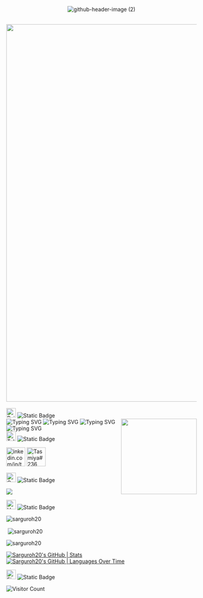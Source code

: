 <div align="center"> 
  
![github-header-image (2)](https://github.com/Sarguroh20/Sarguroh20/assets/116432233/feb2a1ef-5476-47a6-b9a1-2e75298e7f02)

</div>
<br>

<div align="center"> 
  <img src="https://github.com/Anmol-Baranwal/Cool-GIFs-For-GitHub/assets/74038190/7d484dc9-68a9-4ee6-a767-aea59035c12d" width="1000"> 
</div>
<br>

<div alt="left">
  <img src="https://raw.githubusercontent.com/Tarikul-Islam-Anik/Animated-Fluent-Emojis/master/Emojis/Travel%20and%20places/Rainbow.png" alt="Rainbow" width="25" height="25" />
  <img alt="Static Badge" src="https://img.shields.io/badge/About_me-155263">
</div>

<img align="right" src="https://user-images.githubusercontent.com/74038190/219925452-a3b0d96d-6b65-45ee-b68a-b2208011b26c.jpg" width="200" />

<div align="left">
  <img src="https://readme-typing-svg.demolab.com?font=Libre+Baskerville&duration=3000&pause=100&width=600&lines=%F0%9F%8E%93+I%E2%80%99m+currently+pursuing+my+Bachelors+in+IT." alt="Typing SVG" />
  <img src="https://readme-typing-svg.demolab.com?font=Libre+Baskerville&duration=3000&pause=100&width=600&lines=%E2%8F%B3+I'm+presently+working+on+Hackathon+Projects.;%F0%9F%93%98+I'm+currently+learning+CS50X%2C+a+course+from+Harvard.;%F0%9F%93%95+I'm+also+honing+my+full+stack+development+skills.;%F0%9F%91%A9%E2%80%8D%F0%9F%92%BB+All+of+my+projects+are+available+at+GitHub." alt="Typing SVG" />
  <img src="https://readme-typing-svg.demolab.com?font=Libre+Baskerville&duration=3000&pause=100&width=600&lines=+%F0%9F%93%AB+Reach+out+to+me%3A+sargurohtasmiya%40gmail.com" alt="Typing SVG" />
  <img src="https://readme-typing-svg.demolab.com?font=Libre+Baskerville&duration=3000&pause=100&width=600&lines=+%F0%9F%99%83+Must+known+fact%3A+It+all+started+with+1s+%26+0s..." alt="Typing SVG" />
</div>

<div align="left">
  <img src="https://raw.githubusercontent.com/Tarikul-Islam-Anik/Animated-Fluent-Emojis/master/Emojis/Objects/Telephone%20Receiver.png" alt="Telephone Receiver" width="25" height="25" />
  <img alt="Static Badge" src="https://img.shields.io/badge/Connect_with_me-155263">
</div>

<p align="left">
  <a href="https://www.linkedin.com/in/tasmiya-sarguroh/" target="blank"><img src="https://user-images.githubusercontent.com/74038190/235294012-0a55e343-37ad-4b0f-924f-c8431d9d2483.gif"
 width="50" alt="inkedin.com/in/tasmiya-sarguroh/"/></a>
  <a href="https://discord.gg/Tasmiya#236" target="blank"><img src="https://user-images.githubusercontent.com/74038190/235294015-47144047-25ab-417c-af1b-6746820a20ff.gif" width="50" alt="Tasmiya#236"/></a>
</p>

<div align="left">
  <img src="https://raw.githubusercontent.com/Tarikul-Islam-Anik/Animated-Fluent-Emojis/master/Emojis/Travel%20and%20places/Comet.png" alt="Comet" width="25" height="25" />
  <img alt="Static Badge" src="https://img.shields.io/badge/Languages_and_Tools-155263">
</div>

<p align="left">
  <a href="https://skillicons.dev">
    <img src="https://skillicons.dev/icons?i=c,cpp,java,html,css,mongodb,git,github,vscode" />
  </a>
</p>

<div align="left">
  <img src="https://raw.githubusercontent.com/Tarikul-Islam-Anik/Animated-Fluent-Emojis/master/Emojis/Travel%20and%20places/Hourglass%20Done.png" alt="Hourglass Done" width="25" height="25" />
  <img alt="Static Badge" src="https://img.shields.io/badge/GitHub_History-155263">
</div>

<p><img align="center" src="https://github-readme-stats.vercel.app/api/top-langs?username=sarguroh20&show_icons=true&locale=en&layout=compact" alt="sarguroh20" /></p>

<p>&nbsp;<img align="center" src="https://github-readme-stats.vercel.app/api?username=sarguroh20&show_icons=true&locale=en" alt="sarguroh20" /></p>

<p><img align="center" src="https://github-readme-streak-stats.herokuapp.com/?user=sarguroh20&" alt="sarguroh20" /></p>

[![Sarguroh20's GitHub | Stats](https://stats.quine.sh/Sarguroh20/github?theme=dark)](https://quine.sh?utm_source=widgets&utm_campaign=Sarguroh20)
[![Sarguroh20's GitHub | Languages Over Time](https://stats.quine.sh/Sarguroh20/languages-over-time?theme=dark)](https://quine.sh?utm_source=widgets&utm_campaign=Sarguroh20)

<div align="left">
  <img src="https://raw.githubusercontent.com/Tarikul-Islam-Anik/Animated-Fluent-Emojis/master/Emojis/Travel%20and%20places/Fire.png" alt="Fire" width="25" height="25" />
  <img alt="Static Badge" src="https://img.shields.io/badge/Visitors_count-155263">
</div>

![Visitor Count](https://profile-counter.glitch.me/Sarguroh20/count.svg)
